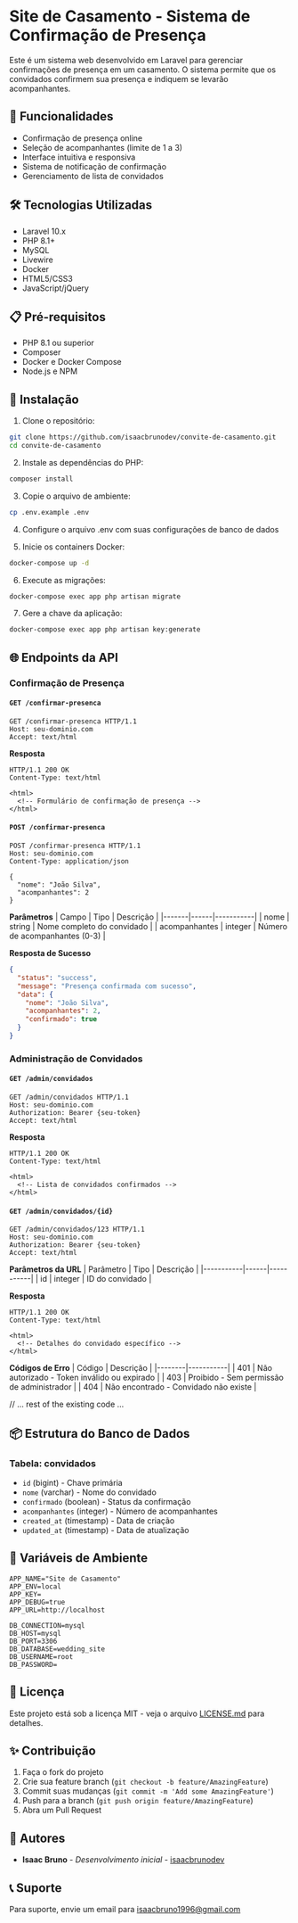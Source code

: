 # Site de Casamento - Sistema de Confirmação de Presença

Este é um sistema web desenvolvido em Laravel para gerenciar confirmações de presença em um casamento. O sistema permite que os convidados confirmem sua presença e indiquem se levarão acompanhantes.

## 🚀 Funcionalidades

- Confirmação de presença online
- Seleção de acompanhantes (limite de 1 a 3)
- Interface intuitiva e responsiva
- Sistema de notificação de confirmação
- Gerenciamento de lista de convidados

## 🛠️ Tecnologias Utilizadas

- Laravel 10.x
- PHP 8.1+
- MySQL
- Livewire
- Docker
- HTML5/CSS3
- JavaScript/jQuery

## 📋 Pré-requisitos

- PHP 8.1 ou superior
- Composer
- Docker e Docker Compose
- Node.js e NPM

## 🔧 Instalação

1. Clone o repositório:
```bash
git clone https://github.com/isaacbrunodev/convite-de-casamento.git
cd convite-de-casamento
```

2. Instale as dependências do PHP:
```bash
composer install
```

3. Copie o arquivo de ambiente:
```bash
cp .env.example .env
```

4. Configure o arquivo .env com suas configurações de banco de dados

5. Inicie os containers Docker:
```bash
docker-compose up -d
```

6. Execute as migrações:
```bash
docker-compose exec app php artisan migrate
```

7. Gere a chave da aplicação:
```bash
docker-compose exec app php artisan key:generate
```

## 🌐 Endpoints da API

### Confirmação de Presença

#### `GET /confirmar-presenca`

```http
GET /confirmar-presenca HTTP/1.1
Host: seu-dominio.com
Accept: text/html
```

**Resposta**
```http
HTTP/1.1 200 OK
Content-Type: text/html

<html>
  <!-- Formulário de confirmação de presença -->
</html>
```

#### `POST /confirmar-presenca`

```http
POST /confirmar-presenca HTTP/1.1
Host: seu-dominio.com
Content-Type: application/json

{
  "nome": "João Silva",
  "acompanhantes": 2
}
```

**Parâmetros**
| Campo | Tipo | Descrição |
|-------|------|-----------|
| nome | string | Nome completo do convidado |
| acompanhantes | integer | Número de acompanhantes (0-3) |

**Resposta de Sucesso**
```json
{
  "status": "success",
  "message": "Presença confirmada com sucesso",
  "data": {
    "nome": "João Silva",
    "acompanhantes": 2,
    "confirmado": true
  }
}
```

### Administração de Convidados

#### `GET /admin/convidados`

```http
GET /admin/convidados HTTP/1.1
Host: seu-dominio.com
Authorization: Bearer {seu-token}
Accept: text/html
```

**Resposta**
```http
HTTP/1.1 200 OK
Content-Type: text/html

<html>
  <!-- Lista de convidados confirmados -->
</html>
```

#### `GET /admin/convidados/{id}`

```http
GET /admin/convidados/123 HTTP/1.1
Host: seu-dominio.com
Authorization: Bearer {seu-token}
Accept: text/html
```

**Parâmetros da URL**
| Parâmetro | Tipo | Descrição |
|-----------|------|-----------|
| id | integer | ID do convidado |

**Resposta**
```http
HTTP/1.1 200 OK
Content-Type: text/html

<html>
  <!-- Detalhes do convidado específico -->
</html>
```

**Códigos de Erro**
| Código | Descrição |
|--------|-----------|
| 401 | Não autorizado - Token inválido ou expirado |
| 403 | Proibido - Sem permissão de administrador |
| 404 | Não encontrado - Convidado não existe |

// ... rest of the existing code ...

## 📦 Estrutura do Banco de Dados

### Tabela: convidados
- `id` (bigint) - Chave primária
- `nome` (varchar) - Nome do convidado
- `confirmado` (boolean) - Status da confirmação
- `acompanhantes` (integer) - Número de acompanhantes
- `created_at` (timestamp) - Data de criação
- `updated_at` (timestamp) - Data de atualização

## 🔐 Variáveis de Ambiente

```env
APP_NAME="Site de Casamento"
APP_ENV=local
APP_KEY=
APP_DEBUG=true
APP_URL=http://localhost

DB_CONNECTION=mysql
DB_HOST=mysql
DB_PORT=3306
DB_DATABASE=wedding_site
DB_USERNAME=root
DB_PASSWORD=
```

## 📄 Licença

Este projeto está sob a licença MIT - veja o arquivo [LICENSE.md](LICENSE.md) para detalhes.

## ✨ Contribuição

1. Faça o fork do projeto
2. Crie sua feature branch (`git checkout -b feature/AmazingFeature`)
3. Commit suas mudanças (`git commit -m 'Add some AmazingFeature'`)
4. Push para a branch (`git push origin feature/AmazingFeature`)
5. Abra um Pull Request

## 👥 Autores

* **Isaac Bruno** - *Desenvolvimento inicial* - [isaacbrunodev](https://github.com/isaacbrunodev)

## 📞 Suporte

Para suporte, envie um email para isaacbruno1996@gmail.com
